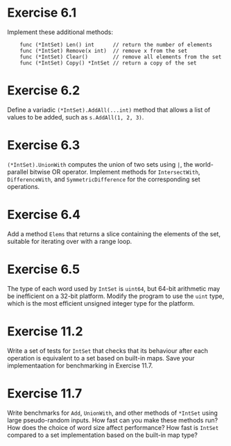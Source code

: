 # Exercise 6.1

Implement these additional methods:
```
    func (*IntSet) Len() int      // return the number of elements
    func (*IntSet) Remove(x int)  // remove x from the set
    func (*IntSet) Clear()        // remove all elements from the set
    func (*IntSet) Copy() *IntSet // return a copy of the set
```

# Exercise 6.2

Define a variadic `(*IntSet).AddAll(...int)` method that allows a list of
values to be added, such as `s.AddAll(1, 2, 3)`.

# Exercise 6.3

`(*IntSet).UnionWith` computes the union of two sets using `|`, the
world-parallel bitwise OR operator. Implement methods for `IntersectWith`,
`DifferenceWith`, and `SymmetricDifference` for the corresponding set
operations.

# Exercise 6.4

Add a method `Elems` that returns a slice containing the elements of the set,
suitable for iterating over with a range loop.

# Exercise 6.5

The type of each word used by `IntSet` is `uint64`, but 64-bit arithmetic may
be inefficient on a 32-bit platform. Modify the program to use the `uint` type,
which is the most efficient unsigned integer type for the platform.

# Exercise 11.2

Write a set of tests for `IntSet` that checks that its behaviour after each
operation is equivalent to a set based on built-in maps. Save your
implementaation for benchmarking in Exercise 11.7.

# Exercise 11.7

Write benchmarks for `Add`, `UnionWith`, and other methods of `*IntSet` using
large pseudo-random inputs. How fast can you make these methods run? How does
the choice of word size affect performance? How fast is `IntSet` compared to a
set implementation based on the built-in map type?
